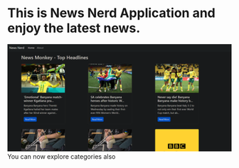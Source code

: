 # This is News Nerd Application and enjoy the latest news.
![Alt text](image.png)
You can now explore categories also
